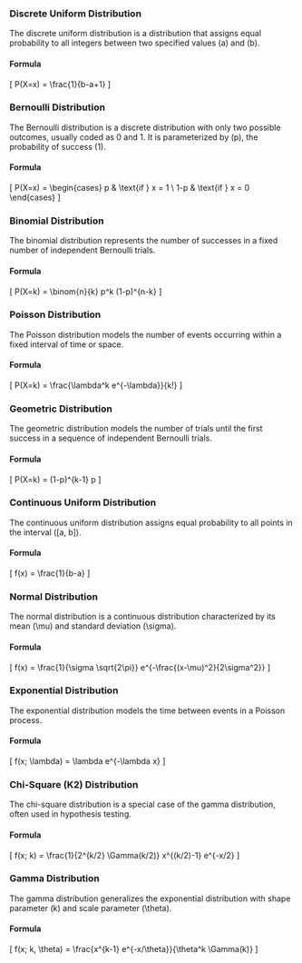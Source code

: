 ### Discrete Uniform Distribution
The discrete uniform distribution is a distribution that assigns equal probability to all integers between two specified values \(a\) and \(b\). 

#### Formula
\[ P(X=x) = \frac{1}{b-a+1} \]

### Bernoulli Distribution
The Bernoulli distribution is a discrete distribution with only two possible outcomes, usually coded as 0 and 1. It is parameterized by \(p\), the probability of success (1).

#### Formula
\[ P(X=x) = 
  \begin{cases} 
   p & \text{if } x = 1 \\
   1-p & \text{if } x = 0 
  \end{cases}
\]

### Binomial Distribution
The binomial distribution represents the number of successes in a fixed number of independent Bernoulli trials.

#### Formula
\[ P(X=k) = \binom{n}{k} p^k (1-p)^{n-k} \]

### Poisson Distribution
The Poisson distribution models the number of events occurring within a fixed interval of time or space.

#### Formula
\[ P(X=k) = \frac{\lambda^k e^{-\lambda}}{k!} \]

### Geometric Distribution
The geometric distribution models the number of trials until the first success in a sequence of independent Bernoulli trials.

#### Formula
\[ P(X=k) = (1-p)^{k-1} p \]

### Continuous Uniform Distribution
The continuous uniform distribution assigns equal probability to all points in the interval \([a, b]\).

#### Formula
\[ f(x) = \frac{1}{b-a} \]

### Normal Distribution
The normal distribution is a continuous distribution characterized by its mean \(\mu\) and standard deviation \(\sigma\).

#### Formula
\[ f(x) = \frac{1}{\sigma \sqrt{2\pi}} e^{-\frac{(x-\mu)^2}{2\sigma^2}} \]

### Exponential Distribution
The exponential distribution models the time between events in a Poisson process.

#### Formula
\[ f(x; \lambda) = \lambda e^{-\lambda x} \]

### Chi-Square (K2) Distribution
The chi-square distribution is a special case of the gamma distribution, often used in hypothesis testing.

#### Formula
\[ f(x; k) = \frac{1}{2^{k/2} \Gamma(k/2)} x^{(k/2)-1} e^{-x/2} \]

### Gamma Distribution
The gamma distribution generalizes the exponential distribution with shape parameter \(k\) and scale parameter \(\theta\).

#### Formula
\[ f(x; k, \theta) = \frac{x^{k-1} e^{-x/\theta}}{\theta^k \Gamma(k)} \]

